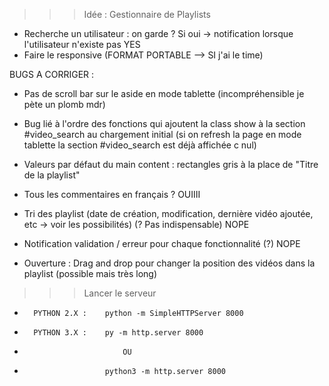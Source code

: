 >>> Idée : Gestionnaire de Playlists
- Recherche un utilisateur : on garde ? Si oui -> notification lorsque l'utilisateur n'existe pas YES
- Faire le responsive (FORMAT PORTABLE --> SI j'ai le time)

BUGS A CORRIGER :
- Pas de scroll bar sur le aside en mode tablette (incompréhensible je pète un plomb mdr)
- Bug lié à l'ordre des fonctions qui ajoutent la class show à la section #video_search au chargement initial (si on refresh la page en mode tablette la section #video_search est déjà affichée c nul)

- Valeurs par défaut du main content : rectangles gris à la place de "Titre de la playlist"

- Tous les commentaires en français ? OUIIII
- Tri des playlist (date de création, modification, dernière vidéo ajoutée, etc -> voir les possibilités) (? Pas indispensable) NOPE
- Notification validation / erreur pour chaque fonctionnalité (?) NOPE


- Ouverture : Drag and drop pour changer la position des vidéos dans la playlist (possible mais très long)


>>> Lancer le serveur
- 		PYTHON 2.X : 	python -m SimpleHTTPServer 8000
-		PYTHON 3.X : 	py -m http.server 8000
-							OU
-						python3 -m http.server 8000